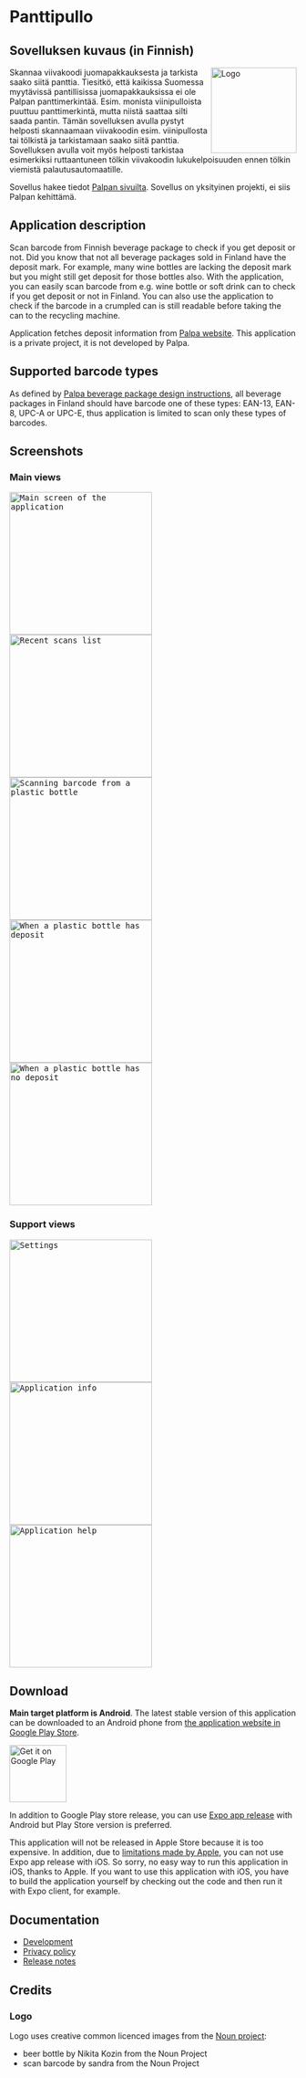 # Panttipullo

## Sovelluksen kuvaus (in Finnish)

<img src="play_store/logo.png" width="150" alt="Logo" align="right" />

Skannaa viivakoodi juomapakkauksesta ja tarkista saako siitä panttia. Tiesitkö, 
että kaikissa Suomessa myytävissä pantillisissa juomapakkauksissa ei ole Palpan panttimerkintää. 
Esim. monista viinipulloista puuttuu panttimerkintä, mutta niistä saattaa silti saada pantin. 
Tämän sovelluksen avulla pystyt helposti skannaamaan viivakoodin esim. viinipullosta tai tölkistä 
ja tarkistamaan saako siitä panttia. Sovelluksen avulla voit myös helposti tarkistaa esimerkiksi
ruttaantuneen tölkin viivakoodin lukukelpoisuuden ennen tölkin viemistä palautusautomaatille.

Sovellus hakee tiedot [Palpan sivuilta](https://extra.palpa.fi/pantillisuus). 
Sovellus on yksityinen projekti, ei siis Palpan kehittämä.

## Application description

Scan barcode from Finnish beverage package to check if you get deposit or not. 
Did you know that not all beverage packages sold in Finland have the deposit mark. 
For example, many wine bottles are lacking the deposit mark but you might still get deposit 
for those bottles also. With the application, you can easily scan barcode from e.g. 
wine bottle or soft drink can to check if you get deposit or not in Finland.
You can also use the application to check if the barcode in a crumpled can is still readable
before taking the can to the recycling machine.

Application fetches deposit information from [Palpa website](https://extra.palpa.fi/pantillisuus). 
This application is a private project, it is not developed by Palpa.

## Supported barcode types

As defined by [Palpa beverage package design instructions](https://www.palpa.fi/materiaalipankki/), 
all beverage packages in Finland should have barcode one of these types: 
EAN-13, EAN-8, UPC-A or UPC-E, thus application is limited to scan only these types of barcodes.

## Screenshots

### Main views

<kbd>
<img src="play_store/screenshots/en/01_main_screen.png" width="250" alt="Main screen of the application"/> <img src="play_store/screenshots/en/02_recent_scans.png" width="250" alt="Recent scans list"/> <img src="play_store/screenshots/en/03_scanning.png" width="250" alt="Scanning barcode from a plastic bottle"/> <img src="play_store/screenshots/en/04_scan_result_has_deposit.png" width="250" alt="When a plastic bottle has deposit"/> <img src="play_store/screenshots/en/05_scan_result_no_deposit.png" width="250" alt="When a plastic bottle has no deposit"/> 
</kbd>
  
### Support views

<kbd>
<img src="play_store/screenshots/en/06_settings.png" width="250" alt="Settings"/> <img src="play_store/screenshots/en/07_info.png" width="250" alt="Application info"/> <img src="play_store/screenshots/en/08_help.png" width="250" alt="Application help"/>
</kbd>

## Download

**Main target platform is Android**. The latest stable version of this application can be downloaded to an Android phone
from [the application website in Google Play Store](https://play.google.com/store/apps/details?id=fi.mvestola.panttipullo&hl=fi).

<a style="display: block;" href='https://play.google.com/store/apps/details?id=fi.mvestola.panttipullo&hl=fi'><img height="100" alt="Get it on Google Play" src='https://play.google.com/intl/en_us/badges/images/generic/en_badge_web_generic.png'/></a>

In addition to Google Play store release, you can use [Expo app release](https://expo.io/@mvestola/Panttipullo) with Android but Play Store version is preferred.

This application will not be released in Apple Store because it is too expensive. In addition, due to [limitations made by Apple](https://blog.expo.io/upcoming-limitations-to-ios-expo-client-8076d01aee1a), you can not use Expo app release with iOS. So sorry, no easy way to run this application in iOS, thanks to Apple. If you want to use this application with iOS, you have to build the application yourself by checking out the code and then run it with Expo client, for example.

## Documentation

* [Development](./docs/DEVELOPMENT.md)
* [Privacy policy](privacy-policy.md)
* [Release notes](RELEASE-NOTES.md)

## Credits

### Logo

Logo uses creative common licenced images from the [Noun project](https://thenounproject.com):
* beer bottle by Nikita Kozin from the Noun Project
* scan barcode by sandra from the Noun Project
